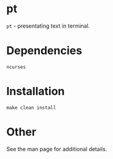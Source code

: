 # pt

`pt` - presentating text in terminal.

# Dependencies

`ncurses`

# Installation

```
make clean install
```

# Other

See the man page for additional details.
